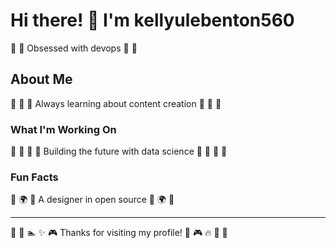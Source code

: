 # Hi there! 👋 I'm kellyulebenton560

🏑 🏒 Obsessed with devops 🏑 🏒

## About Me
🎱 🌈 🚵 Always learning about content creation 🎱 🌈 🚵

### What I'm Working On
🎵 🎰 🏓 🚣 Building the future with data science 🎵 🎰 🏓 🚣

### Fun Facts
🚴 🌍 🎯 A designer in open source 🚴 🌍 🎯

---
🌈 🎨 🏊 ✨ 🎮 Thanks for visiting my profile! 🎳 🎮 🔥 🚣 🏏
